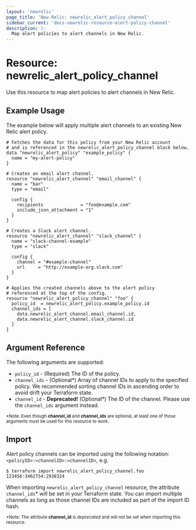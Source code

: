 ```yaml
---
layout: 'newrelic'
page_title: 'New Relic: newrelic_alert_policy_channel'
sidebar_current: 'docs-newrelic-resource-alert-policy-channel'
description: |-
  Map alert policies to alert channels in New Relic.
---
```


# Resource: newrelic_alert_policy_channel

Use this resource to map alert policies to alert channels in New Relic.

## Example Usage

The example below will apply multiple alert channels to an existing New Relic alert policy.

```hcl
# Fetches the data for this policy from your New Relic account
# and is referenced in the newrelic_alert_policy_channel block below.
data "newrelic_alert_policy" "example_policy" {
  name = "my-alert-policy"
}

# Creates an email alert channel.
resource "newrelic_alert_channel" "email_channel" {
  name = "bar"
  type = "email"

  config {
    recipients              = "foo@example.com"
    include_json_attachment = "1"
  }
}

# Creates a Slack alert channel.
resource "newrelic_alert_channel" "slack_channel" {
  name = "slack-channel-example"
  type = "slack"

  config {
    channel = "#example-channel"
    url     = "http://example-org.slack.com"
  }
}

# Applies the created channels above to the alert policy
# referenced at the top of the config.
resource "newrelic_alert_policy_channel" "foo" {
  policy_id  = newrelic_alert_policy.example_policy.id
  channel_ids = [
    data.newrelic_alert_channel.email_channel.id,
    data.newrelic_alert_channel.slack_channel.id
  ]
}
```

## Argument Reference

The following arguments are supported:

- `policy_id` - (Required) The ID of the policy.
- `channel_ids` - (Optional\*) Array of channel IDs to apply to the specified policy. We recommended sorting channel IDs in ascending order to avoid drift your Terraform state.
- `channel_id` - **Deprecated!** (Optional\*) The ID of the channel. Please use the `channel_ids` argument instead.

<sup>\*Note: Even though **channel_id** and **channel_ids** are optional, at least one of those arguments must be used for this resource to work.</sup>

## Import

Alert policy channels can be imported using the following notation: `<policyID>:<channelID>:<channelID>`, e.g.

```
$ terraform import newrelic_alert_policy_channel.foo 123456:3462754:2938324
```

When importing `newrelic_alert_policy_channel` resource, the attribute `channel_ids`\* will be set in your Terraform state. You can import multiple channels as long as those channel IDs are included as part of the import ID hash.

<sup>\*Note: The attribute **channel_id** is _deprecated_ and will not be set when importing this resource.</sup>

